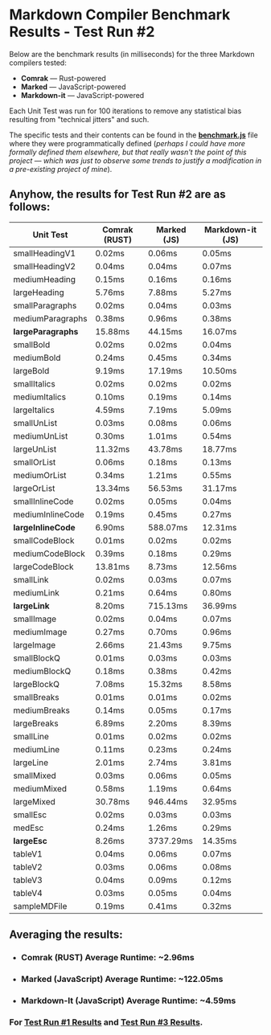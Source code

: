# Markdown Compiler Benchmark Results - **Test Run #2**

Below are the benchmark results (in milliseconds) for the three Markdown compilers tested:
- **Comrak** — Rust-powered
- **Marked** — JavaScript-powered
- **Markdown-it** — JavaScript-powered

Each Unit Test was run for 100 iterations to remove any statistical bias resulting from "technical jitters" and such.

The specific tests and their contents can be found in the [**benchmark.js**](../utility/benchmark.js) file where they were programmatically defined (*perhaps I could have more formally defined them elsewhere, but that really wasn't the point of this project — which was just to observe some trends to justify a modification in a pre-existing project of mine*).

## Anyhow, the results for **Test Run #2** are as follows:
| Unit Test          | Comrak (RUST) | Marked (JS) | Markdown-it (JS) |
|--------------------|---------------|-------------|------------------|
| smallHeadingV1     | 0.02ms        | 0.06ms      | 0.05ms           |
| smallHeadingV2     | 0.04ms        | 0.04ms      | 0.07ms           |
| mediumHeading      | 0.15ms        | 0.16ms      | 0.16ms           |
| largeHeading       | 5.76ms        | 7.88ms      | 5.27ms           |
| smallParagraphs    | 0.02ms        | 0.04ms      | 0.03ms           |
| mediumParagraphs   | 0.38ms        | 0.96ms      | 0.38ms           |
| **largeParagraphs**    | 15.88ms       | 44.15ms     | 16.07ms          |
| smallBold          | 0.02ms        | 0.02ms      | 0.04ms           |
| mediumBold         | 0.24ms        | 0.45ms      | 0.34ms           |
| largeBold          | 9.19ms        | 17.19ms     | 10.50ms          |
| smallItalics       | 0.02ms        | 0.02ms      | 0.02ms           |
| mediumItalics      | 0.10ms        | 0.19ms      | 0.14ms           |
| largeItalics       | 4.59ms        | 7.19ms      | 5.09ms           |
| smallUnList        | 0.03ms        | 0.08ms      | 0.06ms           |
| mediumUnList       | 0.30ms        | 1.01ms      | 0.54ms           |
| largeUnList        | 11.32ms       | 43.78ms     | 18.77ms          |
| smallOrList        | 0.06ms        | 0.18ms      | 0.13ms           |
| mediumOrList       | 0.34ms        | 1.21ms      | 0.55ms           |
| largeOrList        | 13.34ms       | 56.53ms     | 31.17ms          |
| smallInlineCode    | 0.02ms        | 0.05ms      | 0.04ms           |
| mediumInlineCode   | 0.19ms        | 0.45ms      | 0.27ms           |
| **largeInlineCode**    | 6.90ms        | 588.07ms    | 12.31ms          |
| smallCodeBlock     | 0.01ms        | 0.02ms      | 0.02ms           |
| mediumCodeBlock    | 0.39ms        | 0.18ms      | 0.29ms           |
| largeCodeBlock     | 13.81ms       | 8.73ms      | 12.56ms          |
| smallLink          | 0.02ms        | 0.03ms      | 0.07ms           |
| mediumLink         | 0.21ms        | 0.64ms      | 0.80ms           |
| **largeLink**          | 8.20ms        | 715.13ms    | 36.99ms          |
| smallImage         | 0.02ms        | 0.04ms      | 0.07ms           |
| mediumImage        | 0.27ms        | 0.70ms      | 0.96ms           |
| largeImage         | 2.66ms        | 21.43ms     | 9.75ms           |
| smallBlockQ        | 0.01ms        | 0.03ms      | 0.03ms           |
| mediumBlockQ       | 0.18ms        | 0.38ms      | 0.42ms           |
| largeBlockQ        | 7.08ms        | 15.32ms     | 8.58ms           |
| smallBreaks        | 0.01ms        | 0.01ms      | 0.02ms           |
| mediumBreaks       | 0.14ms        | 0.05ms      | 0.17ms           |
| largeBreaks        | 6.89ms        | 2.20ms      | 8.39ms           |
| smallLine          | 0.01ms        | 0.02ms      | 0.02ms           |
| mediumLine         | 0.11ms        | 0.23ms      | 0.24ms           |
| largeLine          | 2.01ms        | 2.74ms      | 3.81ms           |
| smallMixed         | 0.03ms        | 0.06ms      | 0.05ms           |
| mediumMixed        | 0.58ms        | 1.19ms      | 0.64ms           |
| largeMixed         | 30.78ms       | 946.44ms    | 32.95ms          |
| smallEsc           | 0.02ms        | 0.03ms      | 0.03ms           |
| medEsc             | 0.24ms        | 1.26ms      | 0.29ms           |
| **largeEsc**           | 8.26ms        | 3737.29ms   | 14.35ms          |
| tableV1            | 0.04ms        | 0.06ms      | 0.07ms           |
| tableV2            | 0.03ms        | 0.06ms      | 0.08ms           |
| tableV3            | 0.04ms        | 0.09ms      | 0.12ms           |
| tableV4            | 0.03ms        | 0.05ms      | 0.04ms           |
| sampleMDFile       | 0.19ms        | 0.41ms      | 0.32ms           |

## Averaging the results:
- ### Comrak (RUST) Average Runtime: ~2.96ms
- ### Marked (JavaScript) Average Runtime: ~122.05ms
- ### Markdown-It (JavaScript) Average Runtime: ~4.59ms

### For [**Test Run #1 Results**](./TestResults1.md) and [**Test Run #3 Results**](./TestResults3.md).